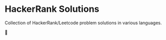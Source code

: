 # HackerRank Solutions
Collection of HackerRank/Leetcode problem solutions in various languages.

🔧

